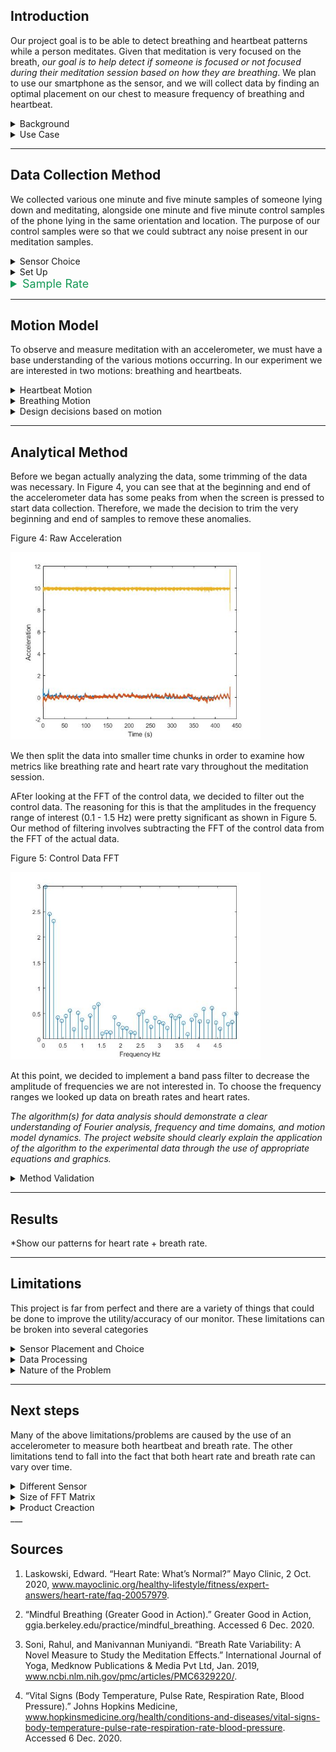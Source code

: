 ## <a id="Abstract"></a> Introduction

Our project goal is to be able to detect breathing and heartbeat patterns while a person meditates. 
Given that meditation is very focused on the breath, 
*our goal is to help detect if someone is focused or not focused during their meditation session based on how they are breathing*. 
We plan to use our smartphone as the sensor, and we will collect data by finding an optimal placement on our chest to measure frequency of breathing and heartbeat.

<details>
  <summary>Background</summary>

There are not many existing quantitative measures of meditation that are reliable. Electroencephalogram (EEG), the detection of electrical activity in the brain, and heart rate variability (HRV) are two existing methods, though they are both responses that take a long time to detect patterns from. Breath rate, however, is a measure that is controlled by meditation and can have changes detected over a short period of time.

</details>

<details>
  <summary>Use Case</summary>

We believe that we can help people new to meditation better understand their meditative patterns through breath rate detection and heart rate detection. Our app would be able to help those new to meditation re-focus themselves during the session if it detects their breath rate and heart rate are not stable (meaning they are not focused).

</details>

___

## <a id="Data_Collection"></a> Data Collection Method

We collected various one minute and five minute samples of someone lying down and meditating, alongside one minute and five minute control samples of the phone lying in the same orientation and location. The purpose of our control samples were so that we could subtract any noise present in our meditation samples.

<details>
  <summary>Sensor Choice</summary>

We chose to use a Pixel phone's accelerometer as our sensor. This selection was made primarily because we knew the focus of our project was on acceleration data. We also knew that for those new to meditation, a phone is often already present and used as a meditation guide. As such, we decided a phone was the most accessible and reliable sensor for the purposes of this project. 
  
The phone was oriented with the following axes:

Figure 1: Sensor Orientation


<img src="images/phone_orien.png" width="250"/>

</details>

<details>
  <summary>Set Up</summary>
  
Figure 2: Experimental Set Up


<img src="images/nathan_side.jpg" width="300"/> <img src="images/nathan_top.jpg" height="225"/> 
  
To collect data, we simply placed our sensor (the phone) on the chest of the person whose data is being collected. We found that the chest was the optimal placement compared to other places on the body, since it was where our sensor could register heartbeat and breathing.

</details>

<details style="margin-bottom:8px; border:none;">
  <summary style="font-size:18px; color:#159957;" onfocus = "this.style.outline = 'none'">Sample Rate</summary>

Given the fact that heartbeat is about 0.66 - 1.33 Hz and breath rate is about 0.16 - 0.25 Hz, we wanted a sample rate greater than those ranges to make sure it could pick up both patterns. We started off with data sampled at 10 Hz and then transitioned to 50 Hz after discovering (through trial and error) that data sampled at 50 Hz gave us more data points to analyze.

</details>

___

## <a id="Motion_Model"></a> Motion Model
To observe and measure meditation with an accelerometer, we must have a base understanding of the various motions occurring. In our experiment we are interested in two motions: breathing and heartbeats. 

<details>
  <summary>Heartbeat Motion</summary>

Heartbeats are easily measured by one’s own fingers. We can sense the “pulse” of increased blood flow in our veins. The accelerometer seeks to do something extremely similar. If the accelerometer was positioned normal to the heartbeat (so that the movement due to heartbeat was in 1 axis) we would expect the phone to accelerate up and down due to the change of blood flow.

One cycle, or one heartbeat, should correspond to one period of our acceleration normal to the heartbeat. From our research we know that the heart rate of individuals in meditation to be between 50-100 bpm[SOURCE NUM]. This means that we can expect to see this 50-100bpm (.8-1.6 Hz) signal present in our acceleration data.

The above analysis is based on the fact that the phone is positioned normal to the observed motion. Our sensor choice does not gurantee this. For this reason, we expect to see accelerations matching these frequencies in all axes.

</details>

<details>
  <summary>Breathing Motion</summary>

Breathing is arguably more complex motion than the heartbeat, one reason is since it can be controlled by the individual. Our experiment seeks to measure the rise and fall of the subject’s chest while breathing. This motion should also be cyclical in nature. 

We can expect an acceleration while inhaling and corresponding acceleration when exhaling. This means that we should large amounts of the frequencies with the breathing rate (.1-.5 Hz)[SOURCE] Once again this motion should be primarily recorded in one axis. However, the phone will not be placed perfectly on the body so we can expect to see corresponding signals/frequencies in all axes.

The motion of breathing causes the phone to move much more than a heartbeat. This will cause the sensor to potentially move throughout measurement collection. This could introduce error into our data. 

We expect a raw acceleration plot to look something like this:


Figure 3: Theoretical Acceleration



<img src="images/sim_time.png" width="400"/>

***Generated wave with .95 Hz(heartbeat) and .2 Hz(breathrate) sine waves ***

</details>

<details>
  <summary>Design decisions based on motion</summary>
  
We chose to position the accelerometer directly overtop the heart in hopes of being able to capture the heartbeat (the accelerations from the heartbeat will be of much smaller magnitude than breathing). This placement will allow the monitoring of breath rate at the same time as the heart rate and will minimize other unwanted sensor movements like someone flexing their abs or moving their neck. This position will also have a near zero angular velocity as almost all of the movement is normal to the phone and doesn’t change its rotation around any axes.

</details>

___

## <a id="Analytical_Method"></a> Analytical Method

Before we began actually analyzing the data, some trimming of the data was necessary. In Figure 4, you can see that at the beginning and end of the accelerometer data has some peaks from when the screen is pressed to start data collection. Therefore, we made the decision to trim the very beginning and end of samples to remove these anomalies. 

Figure 4: Raw Acceleration

<img src="images/rawdata.jpg" width="400"/> 

We then split the data into smaller time chunks in order to examine how metrics like breathing rate and heart rate vary throughout the meditation session.

AFter looking at the FFT of the control data, we decided to filter out the control data. The reasoning for this is that the amplitudes in the frequency range of interest (0.1 - 1.5 Hz) were pretty significant as shown in Figure 5. Our method of filtering involves subtracting the FFT of the control data from the FFT of the actual data. 

Figure 5: Control Data FFT

<img src="images/ControlDataFFT.jpg" width="400"/> 

At this point, we decided to implement a band pass filter to decrease the amplitude of frequencies we are not interested in. To choose the frequency ranges we looked up data on breath rates and heart rates.

*The algorithm(s) for data analysis should demonstrate a clear understanding of Fourier analysis, frequency and time domains, and motion model dynamics. The project website should clearly explain the application of the algorithm to the experimental data through the use of appropriate equations and graphics.*

<details>
  <summary>Method Validation</summary>
  
To validate our method we performed a first pass analysis on a constructed signal with the frequencies of interest.
Below is a plot of the signal generated in the time domain. This signal has both a .95 Hz and 0.2 Hz signal in the dataset. These two frequencies represent a heart and breath rate respectively. 

Figure :
<img src="images/sim_time.png" width="400"/> 

***Time domain plot of simulated signal w/noise (.2 Hz and .95 Hz signals)***

This signal is then converted into the frequency showing using Matlab’s FFT (Fast Fourier Transform) function ()[INSERT LINK]. This indicates how much of a certain frequency is present in a sample. Below is the figure generated from the FFT function. This signal has been shifted into the frequency domain (Hz).

Figure :
<img src="images/sim_freq.png" width="400"/> 

***Frequency domain plot of simulated signal***

This plot informs us of several things. We do indeed see the presence of the frequencies of interest. Interestingly, there is no maximum amplitude centered around the 0.95 Hz value. Instead it appears that there are sligh spikes at .9 and 1 Hz. This case shows the shortcoming of our process. In the case where a frequency is present in our signal but not aligned with the frequencies used in the fft function the “real” frequency can be masked.

One idea we had was to remedy this problem by using the additional parameter that controls the size of the matrix used to calculate the fft of our signal (https://www.mathworks.com/help/matlab/ref/fft.html#f83-998360-n)[https://www.mathworks.com/help/matlab/ref/fft.html#f83-998360-n]. This parameter could generate more points between a given range in our plot and allow us to look at a more dense range of frequencies.

Figure :
<img src="images/sim_freq.png" width="00"/> <img src="images/sim_freq_double.png" width="400"/> 

***Above are two plots showing the same frequency domain plot using fft(x, length(x)) and fft(x, 2*length(x)) respectively***

These graphics show that while this doesn’t create the ideal behavior(other noise in the signal seems to be increased), it does create spikes centered around the expected values at .2 and .95 Hz. Unfortunately, this yields other spikes in non-interesting frequencies. Adjusting the __N__ parameter is worth testing, however, from this data a simple weighted average of the regions of interest would yield the same peak.

Another problem we have identified is the fact that the frequencies will change over time.

In order to understand what our fft would do to an input signal with a varying frequency 
TBC

</details>

___

## <a id="Results"></a>Results
*Show our patterns for heart rate + breath rate.

___

## <a id="Limitations"></a> Limitations

This project is far from perfect and there are a variety of things that could be done to improve the utility/accuracy of our monitor. These limitations can be broken into several categories

<details>
  <summary>Sensor Placement and Choice</summary>

  <ul>
    <li>Using an accelerometer as a measurement device requires consistent orientation of the device. For this reason our datasets are likely different between samples.</li>
    <li>Accelerometers are by no means the most effective way to measure heartbeat or breath-rate. (a pulse oximeter and computer vision might yield better results respectively)</li>
    <li>Components of the motion from breathing are present in all 3 axes. This makes computations either more difficult, or more error-prone</li>
    <li>Other frequencies (yawning, swallowing, fidgeting will also be picked up by the accelerometer)</li>
  </ul>

</details>

<details>
  <summary>Data Processing</summary>

  <ul>
    <li>Fourier transforms of time chunks yield presence of certain frequencies (not every frequency). This may makes our breath rate and heart rate detection difficult as we are choosing one frequency with the highest amplitude out of a small number (see figures)</li>
    <li>Raw accelerometer data is unfiltered</li>
    <li>Limited in sampling frequency between 10-100 Hz</li>
  </ul>

</details>

<details>
  <summary>Nature of the Problem</summary>

  <ul>
    <li>People breathe very differently. Breathing through your nose vs mouth or diaphragm yields very different accelerometer plots</li>
    <li>The frequencies we are measuring change over time, we attempt to combat this by looking at small time steps</li>
    <li>Breathing frequencies are quite low and variable which requires us to have large samples</li>
    <li>Breath rate can be controlled more than heart rate, which yields inconsistent signals</li>
    <li>While meditating heart rate generally slows and breath rate should become lower and less “aggressive”. This makes the input signal smaller and more difficult to read</li>
  </ul>

</details>

___

## <a id="Next_Steps"></a> Next steps
Many of the above limitations/problems are caused by the use of an accelerometer to measure both heartbeat and breath rate. The other limitations tend to fall into the fact that both heart rate and breath rate can vary over time.

<details>
  <summary>Different Sensor</summary>

Given this, it would be practical to measure both heart-rate and breath rate in another way. Our group recommends using a pulse-oximeter to measure heartbeat and a temperature sensor to measure exhales. Using this array of sensors would remove any use of acceleration data. This would make the signal processing much simpler. Both heart rate and breath rate could be detected in real time and a moving average could be used to estimate the current value.

</details>

<details>
  <summary>Size of FFT Matrix</summary>
  
If the project were to continue using an accelerometer as the primary sensor then the current processes used could be improved. One problem identified is the lack of discrete frequencies calculated in the ranges that were of interest. To obtain a better understanding of this range the size of the FFT matrix calculated by the fft function could be increased. This would yield a denser spread of frequencies within the desired ranges. 

</details>

<details>
  <summary>Product Creaction</summary>
  
In terms of product creation, this software is ready for a beta launch! Refactoring our code into a smartphone app is the final step. This app would be able to parse an entire meditation session into smaller time chunks and then allow the user to look back at portions of their session that were above or below their recommended breathing and heart rates.

</details>
___

## <a id="Sources"></a> Sources

1. Laskowski, Edward. “Heart Rate: What’s Normal?” Mayo Clinic, 2 Oct. 2020, www.mayoclinic.org/healthy-lifestyle/fitness/expert-answers/heart-rate/faq-20057979.

2. “Mindful Breathing (Greater Good in Action).” Greater Good in Action, ggia.berkeley.edu/practice/mindful_breathing. Accessed 6 Dec. 2020.

3. Soni, Rahul, and Manivannan Muniyandi. “Breath Rate Variability: A Novel Measure to Study the Meditation Effects.” International Journal of Yoga, Medknow Publications & Media Pvt Ltd, Jan. 2019, www.ncbi.nlm.nih.gov/pmc/articles/PMC6329220/.

4. “Vital Signs (Body Temperature, Pulse Rate, Respiration Rate, Blood Pressure).” Johns Hopkins Medicine, www.hopkinsmedicine.org/health/conditions-and-diseases/vital-signs-body-temperature-pulse-rate-respiration-rate-blood-pressure. Accessed 6 Dec. 2020.
